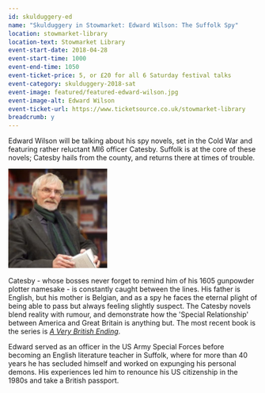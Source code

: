 ```yaml
---
id: skulduggery-ed
name: "Skulduggery in Stowmarket: Edward Wilson: The Suffolk Spy"
location: stowmarket-library
location-text: Stowmarket Library
event-start-date: 2018-04-28
event-start-time: 1000
event-end-time: 1050
event-ticket-price: 5, or £20 for all 6 Saturday festival talks
event-category: skulduggery-2018-sat
event-image: featured/featured-edward-wilson.jpg
event-image-alt: Edward Wilson
event-ticket-url: https://www.ticketsource.co.uk/stowmarket-library
breadcrumb: y
---
```


Edward Wilson will be talking about his spy novels, set in the Cold War and featuring rather reluctant MI6 officer Catesby. Suffolk is at the core of these novels; Catesby hails from the county, and returns there at times of trouble.

<img src="/images/featured/featured-edward-wilson.jpg" alt="Edward Wilson" class="custom-br-50 mw-40 {% include /c/img-float-right.html %}" />

Catesby - whose bosses never forget to remind him of his 1605 gunpowder plotter namesake - is constantly caught between the lines. His father is English, but his mother is Belgian, and as a spy he faces the eternal plight of being able to pass but always feeling slightly suspect. The Catesby novels blend reality with rumour, and demonstrate how the 'Special Relationship' between America and Great Britain is anything but. The most recent book is the series is [<cite>A Very British Ending</cite>](https://suffolk.spydus.co.uk/cgi-bin/spydus.exe/ENQ/OPAC/BIBENQ?BRN=1763568).

Edward served as an officer in the US Army Special Forces before becoming an English literature teacher in Suffolk, where for more than 40 years he has secluded himself and worked on expunging his personal demons. His experiences led him to renounce his US citizenship in the 1980s and take a British passport.

